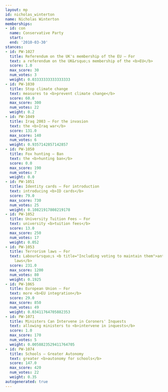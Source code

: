 ```yaml
---
layout: mp
id: nicholas_winterton
name: Nicholas Winterton
memberships:
- id: con
  name: Conservative Party
  start: 
  end: '2010-03-30'
stances:
- id: PW-1027
  title: Referendum on the UK's membership of the EU — For
  text: a referendum on the UK&rsquo;s membership of the <b>EU</b>
  score: 1.0
  max_score: 30
  num_votes: 3
  weight: 0.03333333333333333
- id: PW-1030
  title: Stop climate change
  text: measures to <b>prevent climate change</b>
  score: 60.0
  max_score: 300
  num_votes: 22
  weight: 0.2
- id: PW-1049
  title: Iraq 2003 — For the invasion
  text: the <b>Iraq war</b>
  score: 131.0
  max_score: 140
  num_votes: 6
  weight: 0.9357142857142857
- id: PW-1050
  title: Fox hunting — Ban
  text: the <b>hunting ban</b>
  score: 0.0
  max_score: 190
  num_votes: 7
  weight: 0.0
- id: PW-1051
  title: Identity cards — For introduction
  text: introducing <b>ID cards</b>
  score: 79.0
  max_score: 730
  num_votes: 25
  weight: 0.10821917808219178
- id: PW-1052
  title: University Tuition Fees — For
  text: university <b>tuition fees</b>
  score: 13.0
  max_score: 250
  num_votes: 17
  weight: 0.052
- id: PW-1053
  title: Terrorism laws — For
  text: Labour&rsquo;s <b title="Including voting to maintain them">anti-terrorism
    laws</b>
  score: 231.0
  max_score: 1200
  num_votes: 80
  weight: 0.1925
- id: PW-1065
  title: European Union — For
  text: more <b>EU integration</b>
  score: 29.0
  max_score: 850
  num_votes: 49
  weight: 0.03411764705882353
- id: PW-1071
  title: Ministers Can Intervene in Coroners' Inquests
  text: allowing ministers to <b>intervene in inquests</b>
  score: 1.0
  max_score: 170
  num_votes: 5
  weight: 0.0058823529411764705
- id: PW-1074
  title: Schools — Greater Autonomy
  text: greater <b>autonomy for schools</b>
  score: 147.0
  max_score: 420
  num_votes: 22
  weight: 0.35
autogenerated: true
---
```

